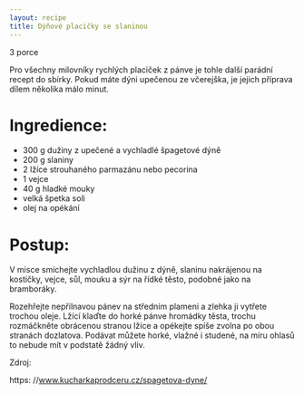 ```yaml
---
layout: recipe
title: Dýňové placičky se slaninou
---
```

3 porce

Pro všechny milovníky rychlých placiček z pánve je tohle další parádní recept do sbírky. Pokud máte dýni upečenou ze včerejška, je jejich příprava dílem několika málo minut.


# Ingredience:
  
- 300 g dužiny z upečené a vychladlé špagetové dýně
- 200 g slaniny
- 2 lžíce strouhaného parmazánu nebo pecorina
- 1 vejce
- 40 g hladké mouky
- velká špetka soli
- olej na opékání


# Postup:
  
V misce smíchejte vychladlou dužinu z dýně, slaninu nakrájenou na kostičky, vejce, sůl, mouku a sýr na řídké těsto, podobné jako na bramboráky.

Rozehřejte nepřilnavou pánev na středním plameni a zlehka ji vytřete trochou oleje. Lžící klaďte do horké pánve hromádky těsta, trochu rozmáčkněte obrácenou stranou lžíce a opékejte spíše zvolna po obou stranách dozlatova. Podávat můžete horké, vlažné i studené, na míru ohlasů to nebude mít v podstatě žádný vliv.

Zdroj:

https:
//www.kucharkaprodceru.cz/spagetova-dyne/
